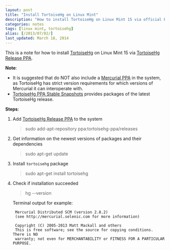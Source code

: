 ```yaml
---
layout: post
title: "Install TortoiseHg on Linux Mint"
description: "How to install TortoiseHg on Linux Mint 15 via official PPA."
categories: notes
tags: [linux mint, tortoisehg]
alias: [/2013/07/02/]
last_updated: March 18, 2014
---
```

This is a note for how to install [TortoiseHg][TortoiseHg]
on Linux Mint 15 via [TortoiseHg Release PPA][TortoiseHg Release PPA].

**Note**:

- It is suggested that do NOT also include a [Mercurial PPA][Mercurial PPA] in the system,
as TortoiseHg has strict version requirements for which versions of Mercurial it can interoperate with.
- [TortoiseHg PPA Stable Snapshots][TortoiseHg PPA Stable Snapshots] provides packages of the latest TortoiseHg release.

**Steps**:

1. Add [TortoiseHg Release PPA][TortoiseHg Release PPA] to the system

	> sudo add-apt-repository ppa:tortoisehg-ppa/releases

2. Get information on the newest versions of packages and their dependencies

	> sudo apt-get update

3. Install `tortoisehg` package

	> sudo apt-get install tortoisehg

4. Check if installation succeeded

	> hg --version

	Terminal output for example:

		Mercurial Distributed SCM (version 2.8.2)
		(see http://mercurial.selenic.com for more information)

		Copyright (C) 2005-2013 Matt Mackall and others
		This is free software; see the source for copying conditions. There is NO
		warranty; not even for MERCHANTABILITY or FITNESS FOR A PARTICULAR PURPOSE.

[TortoiseHg]: http://tortoisehg.bitbucket.org/
[TortoiseHg Release PPA]: https://launchpad.net/~tortoisehg-ppa/+archive/releases
[Mercurial PPA]: https://launchpad.net/~mercurial-ppa/+archive/releases
[TortoiseHg PPA Stable Snapshots]: https://launchpad.net/~tortoisehg-ppa/+archive/stable-snapshots
[TortoiseHg Release PPA]: https://launchpad.net/~tortoisehg-ppa/+archive/releases